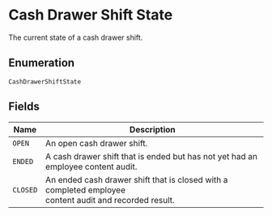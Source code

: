 
# Cash Drawer Shift State

The current state of a cash drawer shift.

## Enumeration

`CashDrawerShiftState`

## Fields

| Name | Description |
|  --- | --- |
| `OPEN` | An open cash drawer shift. |
| `ENDED` | A cash drawer shift that is ended but has not yet had an employee content audit. |
| `CLOSED` | An ended cash drawer shift that is closed with a completed employee<br/>content audit and recorded result. |

